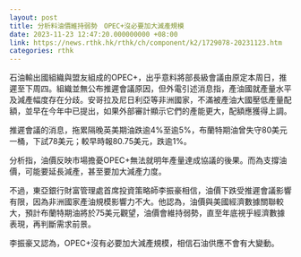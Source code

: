```yaml
---
layout: post
title: 分析料油價維持弱勢　OPEC+沒必要加大減產規模
date: 2023-11-23 12:47:20.000000000 +08:00
link: https://news.rthk.hk/rthk/ch/component/k2/1729078-20231123.htm
categories: rthk
---
```


石油輸出國組織與盟友組成的OPEC+，出乎意料將部長級會議由原定本周日，推遲至下周四。組織並無公布推遲會議原因，但外電引述消息指，產油國就產量水平及減產幅度存在分歧。安哥拉及尼日利亞等非洲國家，不滿被產油大國壓低產量配額，並早在今年中已提出，如果外部審計顯示它們的產能更大，配額應獲得上調。

推遲會議的消息，拖累隔晚英美期油跌逾4%至逾5%，布蘭特期油曾失守80美元一桶，下試78美元；較早時報80.75美元，跌逾1%。

分析指，油價反映市場擔憂OPEC+無法就明年產量達成協議的後果。而為支撐油價，可能要延長減產，甚至要加大減產力度。

不過，東亞銀行財富管理處首席投資策略師李振豪相信，油價下跌受推遲會議影響有限，因為非洲國家產油規模影響力不大。他認為，油價與美國經濟數據關聯較大，預計布蘭特期油將於75美元觀望，油價會維持弱勢，直至年底視乎經濟數據表現，再判斷需求前景。

李振豪又認為，OPEC+沒有必要加大減產規模，相信石油供應不會有大變動。
